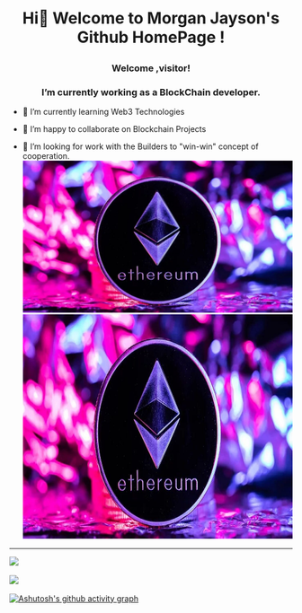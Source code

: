 #                                     <p align="center">Hi👋 Welcome to Morgan Jayson's Github  HomePage !</p>     

<!--
**panxiao46128/panxiao46128** is a ✨ _special_ ✨ repository because its `README.md` (this file) appears on your GitHub profile.

Here are some ideas to get you started:![labi1](https://user-images.githubusercontent.com/111492792/228155196-3f7f5f80-0696-4460-b638-237bbaedbe24.png)


- 🔭 I’m currently working on ...
- 🌱 I’m currently learning ...
- 👯 I’m looking to collaborate on ...
- 🤔 I’m looking for help with ...
- 💬 Ask me about ...
- 📫 How to reach me: ...
- 😄 Pronouns: ...
- ⚡ Fun fact: ...
-->
### <p align="center">Welcome ,visitor!</p>
### <p align="center">I’m currently working as a BlockChain developer.
</p>  



- 🌱 I’m currently learning Web3 Technologies  


- 👯 I’m happy to collaborate on Blockchain Projects  


- 🤔 I’m looking for work with the Builders to "win-win" concept of cooperation.  
![image](https://github.com/panxiao46128/panxiao46128/blob/9ed79224268c4e4fbb6f3d43c6e38a0f9dd87af3/16477692211339.jpg
)
<img src="https://github.com/panxiao46128/panxiao46128/blob/9ed79224268c4e4fbb6f3d43c6e38a0f9dd87af3/16477692211339.jpg" width="1000" height="400" alt="抖音小程序"/><br/>
****

![](https://github-readme-stats.vercel.app/api/top-langs/?username=panxiao46128&theme=dark&layout=compact)






![](https://github-readme-stats.vercel.app/api?username=panxiao46128&show_icons=true&theme=dark&count_private=true)  



[![Ashutosh's github activity graph](https://github-readme-activity-graph.cyclic.app/graph?username=panxiao46128&theme=react)](https://github.com/ashutosh00710/github-readme-activity-graph)



